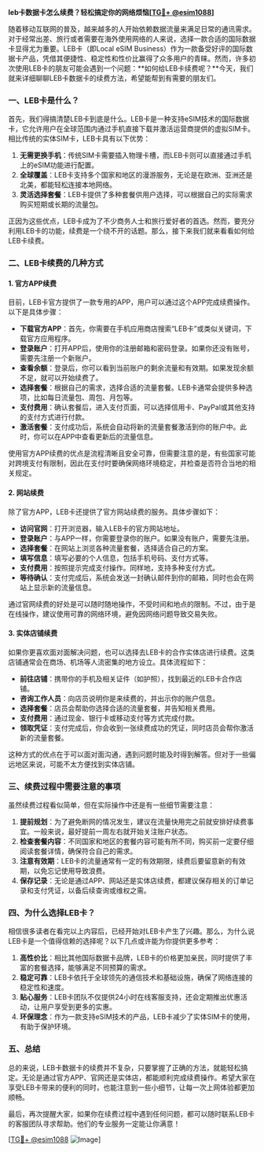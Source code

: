 **leb卡数据卡怎么续费？轻松搞定你的网络烦恼[[TG💪+ @esim1088](https://t.me/s/esim1088)]**

随着移动互联网的普及，越来越多的人开始依赖数据流量来满足日常的通讯需求。对于经常出差、旅行或者需要在海外使用网络的人来说，选择一款合适的国际数据卡显得尤为重要。LEB卡（即Local eSIM Business）作为一款备受好评的国际数据卡产品，凭借其便捷性、稳定性和性价比赢得了众多用户的青睐。然而，许多初次使用LEB卡的朋友可能会遇到一个问题：**如何给LEB卡续费呢？**今天，我们就来详细聊聊LEB卡数据卡的续费方法，希望能帮到有需要的朋友们。

### 一、LEB卡是什么？

首先，我们得搞清楚LEB卡到底是什么。LEB卡是一种支持eSIM技术的国际数据卡，它允许用户在全球范围内通过手机直接下载并激活运营商提供的虚拟SIM卡。相比传统的实体SIM卡，LEB卡具有以下优势：

1. **无需更换手机**：传统SIM卡需要插入物理卡槽，而LEB卡则可以直接通过手机上的eSIM功能进行配置。
2. **全球覆盖**：LEB卡支持多个国家和地区的漫游服务，无论是在欧洲、亚洲还是北美，都能轻松连接本地网络。
3. **灵活选择套餐**：LEB卡提供了多种套餐供用户选择，可以根据自己的实际需求购买短期或长期的流量包。

正因为这些优点，LEB卡成为了不少商务人士和旅行爱好者的首选。然而，要充分利用LEB卡的功能，续费是一个绕不开的话题。那么，接下来我们就来看看如何给LEB卡续费。

### 二、LEB卡续费的几种方式

#### 1. 官方APP续费

目前，LEB卡官方提供了一款专用的APP，用户可以通过这个APP完成续费操作。以下是具体步骤：

- **下载官方APP**：首先，你需要在手机应用商店搜索“LEB卡”或类似关键词，下载官方应用程序。
- **登录账户**：打开APP后，使用你的注册邮箱和密码登录。如果你还没有账号，需要先注册一个新账户。
- **查看余额**：登录后，你可以看到当前账户的剩余流量和有效期。如果发现余额不足，就可以开始续费了。
- **选择套餐**：根据自己的需求，选择合适的流量套餐。LEB卡通常会提供多种选项，比如每日流量包、周包、月包等。
- **支付费用**：确认套餐后，进入支付页面，可以选择信用卡、PayPal或其他支持的支付方式进行付款。
- **激活套餐**：支付成功后，系统会自动将新的流量套餐激活到你的账户中。此时，你可以在APP中查看更新后的流量信息。

使用官方APP续费的优点是流程清晰且安全可靠，但需要注意的是，有些国家可能对跨境支付有限制，因此在支付时要确保网络环境稳定，并检查是否符合当地的相关规定。

#### 2. 网站续费

除了官方APP，LEB卡还提供了官方网站续费的服务。具体步骤如下：

- **访问官网**：打开浏览器，输入LEB卡的官方网站地址。
- **登录账户**：与APP一样，你需要登录你的账户。如果没有账户，需要先注册。
- **选择套餐**：在网站上浏览各种流量套餐，选择适合自己的方案。
- **填写信息**：填写必要的个人信息，包括手机号码、支付方式等。
- **支付费用**：按照提示完成支付操作。同样地，支持多种支付方式。
- **等待确认**：支付完成后，系统会发送一封确认邮件到你的邮箱，同时也会在网站上显示新的流量信息。

通过官网续费的好处是可以随时随地操作，不受时间和地点的限制。不过，由于是在线操作，建议使用可靠的网络环境，避免因网络问题导致交易失败。

#### 3. 实体店铺续费

如果你更喜欢面对面解决问题，也可以选择去LEB卡的合作实体店进行续费。这类店铺通常会在商场、机场等人流密集的地方设立。具体流程如下：

- **前往店铺**：携带你的手机及相关证件（如护照），找到最近的LEB卡合作店铺。
- **咨询工作人员**：向店员说明你是来续费的，并出示你的账户信息。
- **选择套餐**：店员会帮助你选择合适的流量套餐，并告知相关费用。
- **支付费用**：通过现金、银行卡或移动支付等方式完成付款。
- **领取凭证**：支付完成后，你会收到一张续费成功的凭证，同时店员会帮你激活新的流量套餐。

这种方式的优点在于可以面对面沟通，遇到问题时能及时得到解答。但对于一些偏远地区来说，可能不太方便找到实体店铺。

### 三、续费过程中需要注意的事项

虽然续费过程看似简单，但在实际操作中还是有一些细节需要注意：

1. **提前规划**：为了避免断网的情况发生，建议在流量快用完之前就安排好续费事宜。一般来说，最好提前一周左右就开始关注账户状态。
2. **检查套餐内容**：不同国家和地区的套餐内容可能有所不同，购买前一定要仔细阅读套餐详情，确保符合自己的需求。
3. **注意有效期**：LEB卡的流量通常有一定的有效期限，续费后要留意新的有效期，以免忘记使用导致浪费。
4. **保存记录**：无论是通过APP、网站还是实体店续费，都建议保存相关的订单记录和支付凭证，以备后续查询或维权之需。

### 四、为什么选择LEB卡？

相信很多读者在看完以上内容后，已经开始对LEB卡产生了兴趣。那么，为什么说LEB卡是一个值得信赖的选择呢？以下几点或许能为你提供更多参考：

1. **高性价比**：相比其他国际数据卡品牌，LEB卡的价格更加亲民，同时提供了丰富的套餐选择，能够满足不同预算的需求。
2. **稳定可靠**：LEB卡依托于全球领先的通信技术和基础设施，确保了网络连接的稳定性和速度。
3. **贴心服务**：LEB卡团队不仅提供24小时在线客服支持，还会定期推出优惠活动，让用户享受到更多的实惠。
4. **环保理念**：作为一款支持eSIM技术的产品，LEB卡减少了实体SIM卡的使用，有助于保护环境。

### 五、总结

总的来说，LEB卡数据卡的续费并不复杂，只要掌握了正确的方法，就能轻松搞定。无论是通过官方APP、官网还是实体店，都能顺利完成续费操作。希望大家在享受LEB卡带来的便利的同时，也能注意到一些小细节，让每一次上网体验都更加顺畅。

最后，再次提醒大家，如果你在续费过程中遇到任何问题，都可以随时联系LEB卡的客服团队寻求帮助。他们的专业服务一定能让你满意！

[[TG💪+ @esim1088](https://t.me/s/esim1088) ![Image](https://i.postimg.cc/4NQfJmqS/Snipaste-2025-05-13-00-14-12.png)]